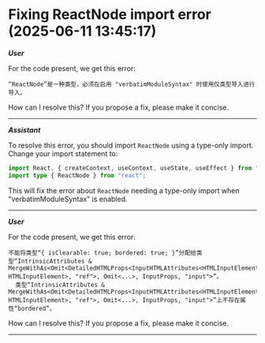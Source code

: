 <!-- Generated by SpecStory -->

# Fixing ReactNode import error (2025-06-11 13:45:17)

_**User**_

For the code present, we get this error:
```
“ReactNode”是一种类型，必须在启用 "verbatimModuleSyntax" 时使用仅类型导入进行导入。
```
How can I resolve this? If you propose a fix, please make it concise.

---

_**Assistant**_

To resolve this error, you should import `ReactNode` using a type-only import. Change your import statement to:

```ts
import React, { createContext, useContext, useState, useEffect } from "react";
import type { ReactNode } from "react";
```

This will fix the error about `ReactNode` needing a type-only import when "verbatimModuleSyntax" is enabled.

---

_**User**_

For the code present, we get this error:
```
不能将类型“{ isClearable: true; bordered: true; }”分配给类型“IntrinsicAttributes & MergeWithAs<Omit<DetailedHTMLProps<InputHTMLAttributes<HTMLInputElement>, HTMLInputElement>, "ref">, Omit<...>, InputProps, "input">”。
  类型“IntrinsicAttributes & MergeWithAs<Omit<DetailedHTMLProps<InputHTMLAttributes<HTMLInputElement>, HTMLInputElement>, "ref">, Omit<...>, InputProps, "input">”上不存在属性“bordered”。
```
How can I resolve this? If you propose a fix, please make it concise.

---

